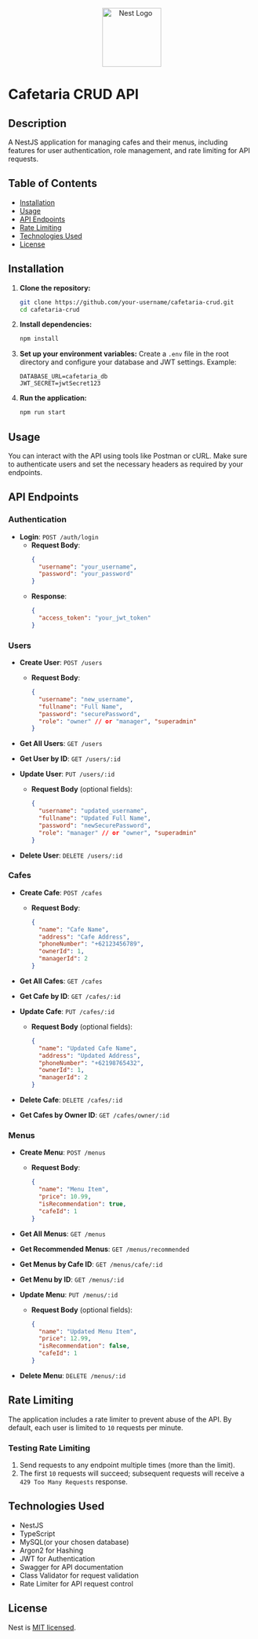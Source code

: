 <p align="center">
  <a href="http://nestjs.com/" target="blank"><img src="https://nestjs.com/img/logo-small.svg" width="120" alt="Nest Logo" /></a>
</p>

[circleci-image]: https://img.shields.io/circleci/build/github/nestjs/nest/master?token=abc123def456
[circleci-url]: https://circleci.com/gh/nestjs/nest
  
# Cafetaria CRUD API

## Description
A NestJS application for managing cafes and their menus, including features for user authentication, role management, and rate limiting for API requests.

## Table of Contents
- [Installation](#installation)
- [Usage](#usage)
- [API Endpoints](#api-endpoints)
- [Rate Limiting](#rate-limiting)
- [Technologies Used](#technologies-used)
- [License](#license)

## Installation

1. **Clone the repository:**
   ```bash
   git clone https://github.com/your-username/cafetaria-crud.git
   cd cafetaria-crud
   ```

2. **Install dependencies:**
   ```bash
   npm install
   ```

3. **Set up your environment variables:**
   Create a `.env` file in the root directory and configure your database and JWT settings. Example:
   ```
   DATABASE_URL=cafetaria_db
   JWT_SECRET=jwtSecret123
   ```

4. **Run the application:**
   ```bash
   npm run start
   ```

## Usage
You can interact with the API using tools like Postman or cURL. Make sure to authenticate users and set the necessary headers as required by your endpoints.


## API Endpoints

### Authentication
- **Login**: `POST /auth/login`
  - **Request Body**:
    ```json
    {
      "username": "your_username",
      "password": "your_password"
    }
    ```
  - **Response**:
    ```json
    {
      "access_token": "your_jwt_token"
    }
    ```
### Users
- **Create User**: `POST /users`
  - **Request Body**:
    ```json
    {
      "username": "new_username",
      "fullname": "Full Name",
      "password": "securePassword",
      "role": "owner" // or "manager", "superadmin"
    }
    ```

- **Get All Users**: `GET /users`

- **Get User by ID**: `GET /users/:id`

- **Update User**: `PUT /users/:id`
  - **Request Body** (optional fields):
    ```json
    {
      "username": "updated_username",
      "fullname": "Updated Full Name",
      "password": "newSecurePassword",
      "role": "manager" // or "owner", "superadmin"
    }
    ```

- **Delete User**: `DELETE /users/:id`



### Cafes
- **Create Cafe**: `POST /cafes`
  - **Request Body**:
    ```json
    {
      "name": "Cafe Name",
      "address": "Cafe Address",
      "phoneNumber": "+62123456789",
      "ownerId": 1,
      "managerId": 2
    }
    ```

- **Get All Cafes**: `GET /cafes`

- **Get Cafe by ID**: `GET /cafes/:id`

- **Update Cafe**: `PUT /cafes/:id`
  - **Request Body** (optional fields):
    ```json
    {
      "name": "Updated Cafe Name",
      "address": "Updated Address",
      "phoneNumber": "+62198765432",
      "ownerId": 1,
      "managerId": 2
    }
    ```

- **Delete Cafe**: `DELETE /cafes/:id`

- **Get Cafes by Owner ID**: `GET /cafes/owner/:id`



### Menus
- **Create Menu**: `POST /menus`
  - **Request Body**:
    ```json
    {
      "name": "Menu Item",
      "price": 10.99,
      "isRecommendation": true,
      "cafeId": 1
    }
    ```

- **Get All Menus**: `GET /menus`

- **Get Recommended Menus**: `GET /menus/recommended`

- **Get Menus by Cafe ID**: `GET /menus/cafe/:id`

- **Get Menu by ID**: `GET /menus/:id`

- **Update Menu**: `PUT /menus/:id`
  - **Request Body** (optional fields):
    ```json
    {
      "name": "Updated Menu Item",
      "price": 12.99,
      "isRecommendation": false,
      "cafeId": 1
    }
    ```

- **Delete Menu**: `DELETE /menus/:id`



## Rate Limiting
The application includes a rate limiter to prevent abuse of the API. By default, each user is limited to `10` requests per minute.

### Testing Rate Limiting
1. Send requests to any endpoint multiple times (more than the limit).
2. The first `10` requests will succeed; subsequent requests will receive a `429 Too Many Requests` response.

## Technologies Used
- NestJS
- TypeScript
- MySQL(or your chosen database)
- Argon2 for Hashing
- JWT for Authentication
- Swagger for API documentation
- Class Validator for request validation
- Rate Limiter for API request control

## License
Nest is [MIT licensed](https://github.com/nestjs/nest/blob/master/LICENSE).
